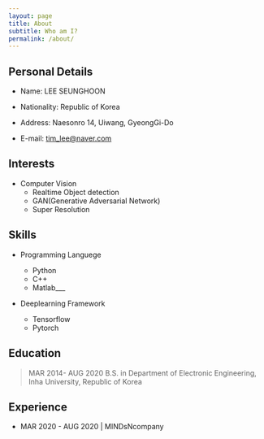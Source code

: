 ```yaml
---
layout: page
title: About
subtitle: Who am I?
permalink: /about/
---
```


## Personal Details
* Name: LEE SEUNGHOON

* Nationality: Republic of Korea

* Address: Naesonro 14, Uiwang, GyeongGi-Do

* E-mail: tim_lee@naver.com

## Interests
* Computer Vision
  * Realtime Object detection
  * GAN(Generative Adversarial Network)
  * Super Resolution

## Skills
* Programming Languege
  * Python
  * C++
  * Matlab___


* Deeplearning Framework
  * Tensorflow
  * Pytorch

## Education
>MAR 2014- AUG 2020
 >B.S. in Department of Electronic Engineering, Inha University, Republic of Korea

## Experience
* MAR 2020 - AUG 2020 | MINDsNcompany

